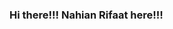 ### Hi there!!! Nahian Rifaat here!!!

<!--
**NahianAlindo/NahianAlindo** is a ✨ _special_ ✨ repository because its `README.md` (this file) appears on your GitHub profile.

Here are some ideas to get you started:

- 🔭 I’m currently working on ... Sentiment Analysis from audiovisual
- 🌱 I’m currently learning ... Aspect Extraction and Opinion Mining using Deep Learning
- 👯 I’m looking to collaborate on ... Mobile Development
- 🤔 I’m looking for help with ... Aspect extraction
- 💬 Ask me about ... Tech and Music
- 📫 How to reach me: ... 
- 😄 Pronouns: ... He/Him
- ⚡ Fun fact: ... I am a singer and also a guitarist
-->
